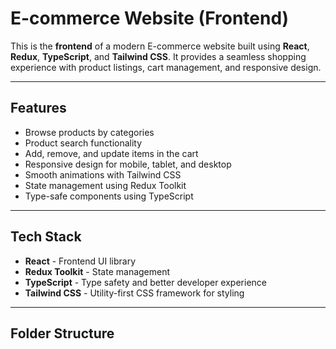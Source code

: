 # E-commerce Website (Frontend)

This is the **frontend** of a modern E-commerce website built using **React**, **Redux**, **TypeScript**, and **Tailwind CSS**. It provides a seamless shopping experience with product listings, cart management, and responsive design.

---


## Features

- Browse products by categories
- Product search functionality
- Add, remove, and update items in the cart
- Responsive design for mobile, tablet, and desktop
- Smooth animations with Tailwind CSS
- State management using Redux Toolkit
- Type-safe components using TypeScript

---

## Tech Stack

- **React** - Frontend UI library
- **Redux Toolkit** - State management
- **TypeScript** - Type safety and better developer experience
- **Tailwind CSS** - Utility-first CSS framework for styling

---

## Folder Structure

